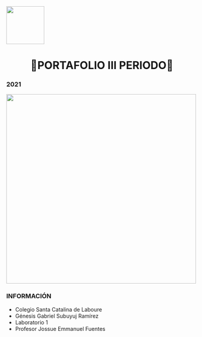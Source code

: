 <img width="100px" src="https://static.wixstatic.com/media/d1b317_30d85a06c73e4bc7bf0952829a1cddb1~mv1.png/v1/crop/x_0,y_4,w_775,h_349/fill/w_408,h_172,al_c,q_85,usm_0.66_1.00_0.01/d1b317_30d85a06c73e4bc7bf0952829a1cddb1~mv1.webp">
<h1 align= "center">
🔮PORTAFOLIO III PERIODO🔮
</h1>

### 2021 
<img width="500px" src="https://definicion.de/wp-content/uploads/2008/03/computadora-1.jpg">

### INFORMACIÓN
- Colegio Santa Catalina de Laboure
- Génesis Gabriel Subuyuj Ramírez
- Laboratorio 1
- Profesor Jossue Emmanuel Fuentes



